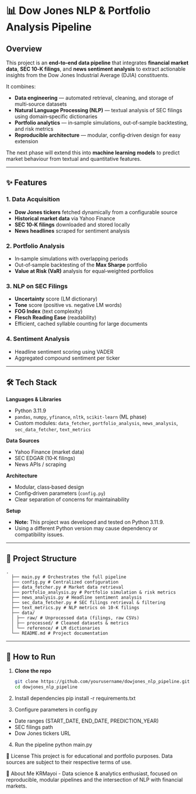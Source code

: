 # 📊 Dow Jones NLP & Portfolio Analysis Pipeline

## Overview
This project is an **end‑to‑end data pipeline** that integrates **financial market data**, **SEC 10‑K filings**, and **news sentiment analysis** to extract actionable insights from the Dow Jones Industrial Average (DJIA) constituents.

It combines:
- **Data engineering** — automated retrieval, cleaning, and storage of multi‑source datasets
- **Natural Language Processing (NLP)** — textual analysis of SEC filings using domain‑specific dictionaries
- **Portfolio analytics** — in‑sample simulations, out‑of‑sample backtesting, and risk metrics
- **Reproducible architecture** — modular, config‑driven design for easy extension

The next phase will extend this into **machine learning models** to predict market behaviour from textual and quantitative features.

---

## ✨ Features

### 1. Data Acquisition
- **Dow Jones tickers** fetched dynamically from a configurable source
- **Historical market data** via Yahoo Finance
- **SEC 10‑K filings** downloaded and stored locally
- **News headlines** scraped for sentiment analysis

### 2. Portfolio Analysis
- In‑sample simulations with overlapping periods
- Out‑of‑sample backtesting of the **Max Sharpe** portfolio
- **Value at Risk (VaR)** analysis for equal‑weighted portfolios

### 3. NLP on SEC Filings
- **Uncertainty** score (LM dictionary)
- **Tone** score (positive vs. negative LM words)
- **FOG Index** (text complexity)
- **Flesch Reading Ease** (readability)
- Efficient, cached syllable counting for large documents

### 4. Sentiment Analysis
- Headline sentiment scoring using VADER
- Aggregated compound sentiment per ticker

---

## 🛠️ Tech Stack

**Languages & Libraries**
- Python 3.11.9
- `pandas`, `numpy`, `yfinance`, `nltk`, `scikit-learn` (ML phase)
- Custom modules: `data_fetcher`, `portfolio_analysis`, `news_analysis`, `sec_data_fetcher`, `text_metrics`

**Data Sources**
- Yahoo Finance (market data)
- SEC EDGAR (10‑K filings)
- News APIs / scraping

**Architecture**
- Modular, class‑based design
- Config‑driven parameters (`config.py`)
- Clear separation of concerns for maintainability

**Setup**
- **Note:** This project was developed and tested on Python 3.11.9.  
- Using a different Python version may cause dependency or compatibility issues.

---

## 📂 Project Structure
```
. 
  ├── main.py # Orchestrates the full pipeline 
  ├── config.py # Centralized configuration 
  ├── data_fetcher.py # Market data retrieval 
  ├── portfolio_analysis.py # Portfolio simulation & risk metrics 
  ├── news_analysis.py # Headline sentiment analysis 
  ├── sec_data_fetcher.py # SEC filings retrieval & filtering 
  ├── text_metrics.py # NLP metrics on 10-K filings 
  ├── data/ 
  │ ├── raw/ # Unprocessed data (filings, raw CSVs) 
  │ ├── processed/ # Cleaned datasets & metrics 
  │ └── reference/ # LM dictionaries 
  └── README.md # Project documentation
```
---

## 🚀 How to Run

1. **Clone the repo**
   ```bash
   git clone https://github.com/yourusername/dowjones_nlp_pipeline.git
   cd dowjones_nlp_pipeline
   
2. Install dependencies
   pip install -r requirements.txt
   
3. Configure parameters in config.py
  - Date ranges (START_DATE, END_DATE, PREDICTION_YEAR)
  - SEC filings path
  - Dow Jones tickers URL

4. Run the pipeline
   python main.py

📜 License
This project is for educational and portfolio purposes. Data sources are subject to their respective terms of use.

👤 About Me
KRMayoi - Data science & analytics enthusiast, focused on reproducible, modular pipelines and the intersection of NLP with financial markets.
